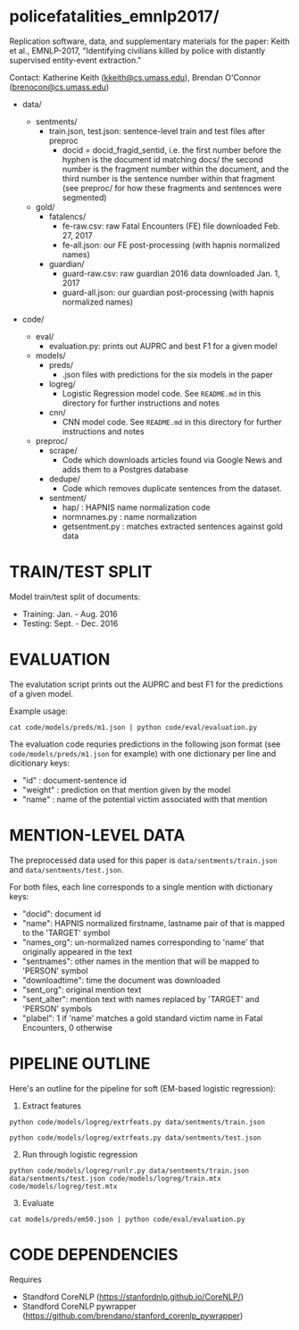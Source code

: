 policefatalities_emnlp2017/
=====================
Replication software, data, and supplementary materials for the paper: Keith et al., EMNLP-2017, "Identifying civilians killed by police with distantly supervised entity-event extraction."

Contact: Katherine Keith (kkeith@cs.umass.edu), Brendan O'Connor (brenocon@cs.umass.edu)

- data/
    - sentments/
        - train.json, test.json: sentence-level train and test files after preproc
            - docid = docid_fragid_sentid, i.e. the first number before the hyphen is the document id matching docs/ the second number is the fragment number within the document, and the third number is the sentence number within that fragment (see preproc/ for how these fragments and sentences were segmented)
    - gold/
        - fatalencs/
            - fe-raw.csv: raw Fatal Encounters (FE) file downloaded Feb. 27, 2017
            - fe-all.json: our FE post-processing (with hapnis normalized names)
        - guardian/
            - guard-raw.csv: raw guardian 2016 data downloaded Jan. 1, 2017
            - guard-all.json: our guardian post-processing (with hapnis normalized names)

- code/
    - eval/
        - evaluation.py: prints out AUPRC and best F1 for a given model
    - models/
        - preds/
            - .json files with predictions for the six models in the paper  
        - logreg/
            - Logistic Regression model code. See `README.md` in this directory for further instructions and notes
        - cnn/
            - CNN model code. See `README.md` in this directory for further instructions and notes
    - preproc/
        - scrape/
            - Code which downloads articles found via Google News and adds them to a Postgres database
        - dedupe/
            - Code which removes duplicate sentences from the dataset.
        - sentment/
            - hap/ : HAPNIS name normalization code
            - normnames.py : name normalization
            - getsentment.py : matches extracted sentences against gold data


TRAIN/TEST SPLIT
=======
Model train/test split of documents:
- Training: Jan. - Aug. 2016
- Testing: Sept. - Dec. 2016

EVALUATION
==========
The evalutation script prints out the AUPRC and best F1 for the predictions of a given model.

Example usage:

`cat code/models/preds/m1.json | python code/eval/evaluation.py`

The evaluation code requries predictions in the following json format (see `code/models/preds/m1.json` for example) with one dictionary per line and dicitionary keys:
- "id" : document-sentence id
- "weight" : prediction on that mention given by the model
- "name" : name of the potential victim associated with that mention


MENTION-LEVEL DATA
==========
The preprocessed data used for this paper is `data/sentments/train.json` and `data/sentments/test.json`.

For both files, each line corresponds to a single mention with dictionary keys:
- "docid": document id  
- "name": HAPNIS normalized firstname, lastname pair of that is mapped to the 'TARGET' symbol
- "names_org": un-normalized names corresponding to 'name' that originally appeared in the text
- "sentnames": other names in the mention that will be mapped to 'PERSON' symbol
- "downloadtime": time the document was downloaded
- "sent_org": original mention text
- "sent_alter": mention text with names replaced by 'TARGET' and 'PERSON' symbols
- "plabel": 1 if 'name' matches a gold standard victim name in Fatal Encounters, 0 otherwise

PIPELINE OUTLINE
==========
Here's an outline for the pipeline for soft (EM-based logistic regression):

1. Extract features

`python code/models/logreg/extrfeats.py data/sentments/train.json`

`python code/models/logreg/extrfeats.py data/sentments/test.json`

2. Run through logistic regression

`python code/models/logreg/runlr.py data/sentments/train.json data/sentments/test.json code/models/logreg/train.mtx code/models/logreg/test.mtx` 

3. Evaluate

`cat models/preds/em50.json | python code/eval/evaluation.py` 

CODE DEPENDENCIES
============
Requires
- Standford CoreNLP (https://stanfordnlp.github.io/CoreNLP/)
- Standford CoreNLP pywrapper (https://github.com/brendano/stanford_corenlp_pywrapper)
